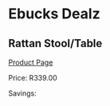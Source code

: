 
# Ebucks Dealz
## Rattan Stool/Table
[Product Page](https://www.ebucks.com/web/shop/productSelected.do?prodId=1055587863&catId=714965764)

Price: R339.00

Savings: 


	